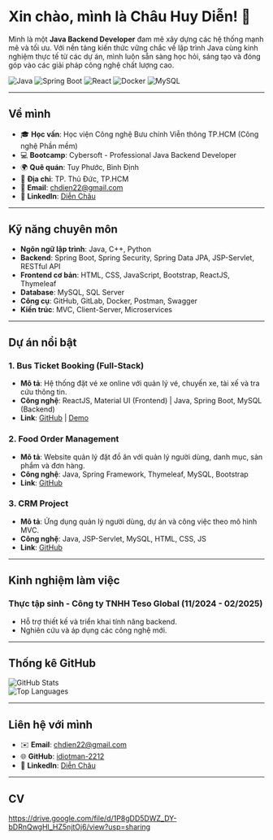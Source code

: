 # Xin chào, mình là Châu Huy Diễn! 👋

Mình là một **Java Backend Developer** đam mê xây dựng các hệ thống mạnh mẽ và tối ưu. Với nền tảng kiến thức vững chắc về lập trình Java cùng kinh nghiệm thực tế từ các dự án, mình luôn sẵn sàng học hỏi, sáng tạo và đóng góp vào các giải pháp công nghệ chất lượng cao.

![Java](https://img.shields.io/badge/-Java-007396?style=flat&logo=java&logoColor=white) 
![Spring Boot](https://img.shields.io/badge/-Spring%20Boot-6DB33F?style=flat&logo=spring&logoColor=white) 
![React](https://img.shields.io/badge/-React-61DAFB?style=flat&logo=react&logoColor=black) 
![Docker](https://img.shields.io/badge/-Docker-2496ED?style=flat&logo=docker&logoColor=white) 
![MySQL](https://img.shields.io/badge/-MySQL-4479A1?style=flat&logo=mysql&logoColor=white)

---

## Về mình
- 🎓 **Học vấn**: Học viện Công nghệ Bưu chính Viễn thông TP.HCM (Công nghệ Phần mềm)
- 💻 **Bootcamp**: Cybersoft - Professional Java Backend Developer
- 🌍 **Quê quán**: Tuy Phước, Bình Định
- 📍 **Địa chỉ**: TP. Thủ Đức, TP.HCM
- 📧 **Email**: [chdien22@gmail.com](mailto:chdien22@gmail.com)
- 🔗 **LinkedIn**: [Diễn Châu](https://www.linkedin.com/in/chauhuydien22122002/)

---

## Kỹ năng chuyên môn
- **Ngôn ngữ lập trình**: Java, C++, Python  
- **Backend**: Spring Boot, Spring Security, Spring Data JPA, JSP-Servlet, RESTful API  
- **Frontend cơ bản**: HTML, CSS, JavaScript, Bootstrap, ReactJS, Thymeleaf  
- **Database**: MySQL, SQL Server  
- **Công cụ**: GitHub, GitLab, Docker, Postman, Swagger  
- **Kiến trúc**: MVC, Client-Server, Microservices  

---

## Dự án nổi bật
### 1. Bus Ticket Booking (Full-Stack)
- **Mô tả**: Hệ thống đặt vé xe online với quản lý vé, chuyến xe, tài xế và tra cứu thông tin.  
- **Công nghệ**: ReactJS, Material UI (Frontend) | Java, Spring Boot, MySQL (Backend)  
- **Link**: [GitHub](https://github.com/idiotman-2212/BusTicketBooking-FullStack) | [Demo](http://chauhuydien.id.vn/)

### 2. Food Order Management
- **Mô tả**: Website quản lý đặt đồ ăn với quản lý người dùng, danh mục, sản phẩm và đơn hàng.  
- **Công nghệ**: Java, Spring Framework, Thymeleaf, MySQL, Bootstrap  
- **Link**: [GitHub](https://github.com/idiotman-2212/FoodOrder-KTTKPM)

### 3. CRM Project
- **Mô tả**: Ứng dụng quản lý người dùng, dự án và công việc theo mô hình MVC.  
- **Công nghệ**: Java, JSP-Servlet, MySQL, HTML, CSS, JS  
- **Link**: [GitHub](https://github.com/idiotman-2212/CRM_Project_BC02)

---

## Kinh nghiệm làm việc
### Thực tập sinh - Công ty TNHH Teso Global (11/2024 - 02/2025)
- Hỗ trợ thiết kế và triển khai tính năng backend.  
- Nghiên cứu và áp dụng các công nghệ mới.

---

## Thống kê GitHub
![GitHub Stats](https://github-readme-stats.vercel.app/api?username=idiotman-2212&show_icons=true&theme=dracula)  
![Top Languages](https://github-readme-stats.vercel.app/api/top-langs/?username=idiotman-2212&layout=compact&theme=dracula)

---

## Liên hệ với mình
- ✉️ **Email**: [chdien22@gmail.com](mailto:chdien22@gmail.com)  
- 🌐 **GitHub**: [idiotman-2212](https://github.com/idiotman-2212)
- 🔗 **LinkedIn**: [Diễn Châu]([http://chauhuydien.id.vn/](https://www.linkedin.com/in/chauhuydien22122002/))

---

## CV
https://drive.google.com/file/d/1P8gDD5DWZ_DY-bDRnQwgHl_HZ5njtOj6/view?usp=sharing

